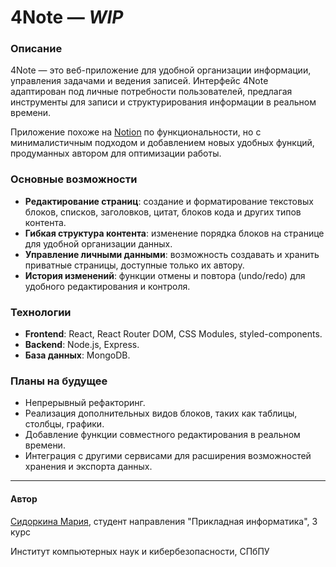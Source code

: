 # 4Note — _WIP_

### Описание

4Note — это веб-приложение для удобной организации информации, управления задачами и ведения записей. Интерфейс 4Note
адаптирован под личные потребности пользователей, предлагая инструменты для записи и структурирования
информации в реальном времени.

Приложение похоже на [Notion](https://www.notion.so/) по функциональности, но с минималистичным подходом и добавлением новых удобных функций,
продуманных автором для оптимизации работы.

### Основные возможности

* **Редактирование страниц**: создание и форматирование текстовых блоков, списков, заголовков, цитат, блоков кода и
  других типов контента.
* **Гибкая структура контента**: изменение порядка блоков на странице для удобной организации данных.
* **Управление личными данными**: возможность создавать и хранить приватные страницы, доступные только их автору.
* **История изменений**: функции отмены и повтора (undo/redo) для удобного редактирования и контроля.

### Технологии

* **Frontend**: React, React Router DOM, CSS Modules, styled-components.
* **Backend**: Node.js, Express.
* **База данных**: MongoDB.

### Планы на будущее

* Непрерывный рефакторинг.
* Реализация дополнительных видов блоков, таких как таблицы, столбцы, графики.
* Добавление функции совместного редактирования в реальном времени.
* Интеграция с другими сервисами для расширения возможностей хранения и экспорта данных.
___
#### Автор

[Сидоркина Мария](https://github.com/veemarh), студент направления "Прикладная информатика", 3 курс

Институт компьютерных наук и кибербезопасности, СПбПУ
